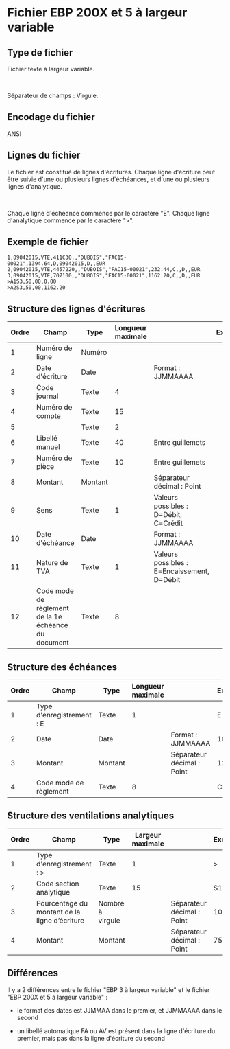 # Fichier EBP 200X et 5 à largeur variable
## Type de fichier


Fichier texte à largeur variable.


 


Séparateur de champs : Virgule.


## Encodage du fichier


ANSI


## Lignes du fichier


Le fichier est constitué de lignes d'écritures. Chaque ligne d'écriture 
 peut être suivie d'une ou plusieurs lignes d'échéances, et d'une ou plusieurs 
 lignes d'analytique.


 


Chaque ligne d'échéance commence par le caractère "E". Chaque 
 ligne d'analytique commence par le caractère ">".


## Exemple de fichier

````
1,09042015,VTE,411C30,,"DUBOIS","FAC15-00021",1394.64,D,09042015,D,,EUR
2,09042015,VTE,4457220,,"DUBOIS","FAC15-00021",232.44,C,,D,,EUR
3,09042015,VTE,707100,,"DUBOIS","FAC15-00021",1162.20,C,,D,,EUR
>A1S3,50,00,0.00
>A2S3,50,00,1162.20
````

## Structure des lignes d'écritures










| Ordre | Champ | Type | Longueur maximale |   | Exemple |
| --- | --- | --- | --- | --- | --- |
| 1 | Numéro de ligne | Numéro |   |   |   |
| 2 | Date d'écriture | Date |   | Format : JJMMAAAA |   |
| 3 | Code journal | Texte | 4 |   |   |
| 4 | Numéro de compte | Texte | 15 |   |   |
| 5 |   | Texte | 2 |   |   |
| 6 | Libellé manuel | Texte | 40 | Entre guillemets |   |
| 7 | Numéro de pièce | Texte | 10 | Entre guillemets |   |
| 8 | Montant | Montant |   | Séparateur décimal : Point |   |
| 9 | Sens | Texte | 1 | Valeurs possibles : D=Débit, C=Crédit |   |
| 10 | Date d'échéance | Date |   | Format : JJMMAAAA |   |
| 11 | Nature de TVA | Texte | 1 | Valeurs possibles : E=Encaissement, D=Débit |   |
| 12 | Code mode de règlement de la 1è échéance du document | Texte | 8 |   |   |


## Structure des échéances










| Ordre | Champ | Type | Longueur maximale |   | Exemple |
| --- | --- | --- | --- | --- | --- |
| 1 | Type d'enregistrement : E | Texte | 1 |   | E |
| 2 | Date | Date |   | Format : JJMMAAAA | 100317 |
| 3 | Montant | Montant |   | Séparateur décimal : Point | 120.50 |
| 4 | Code mode de règlement | Texte | 8 |   | CHQ |


## Structure des ventilations analytiques










| Ordre | Champ | Type | Largeur maximale |   | Exemple |
| --- | --- | --- | --- | --- | --- |
| 1 | Type d'enregistrement : > | Texte | 1 |   | > |
| 2 | Code section analytique | Texte | 15 |   | S1 |
| 3 | Pourcentage du montant de la ligne d’écriture | Nombre à virgule |   | Séparateur décimal : Point | 100.00 |
| 4 | Montant | Montant |   | Séparateur décimal : Point | 75.00 |


## Différences


Il y a 2 différences entre le fichier "EBP 3 à largeur variable" et le fichier "EBP 200X et 5 à largeur variable" :


- le format des dates est JJMMAA dans 
 le premier, et JJMMAAAA dans le second


- un libellé automatique FA ou AV est 
 présent dans la ligne d'écriture du premier, mais pas dans la ligne d'écriture 
 du second


